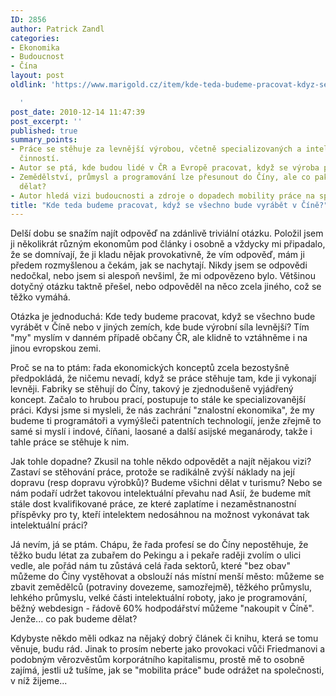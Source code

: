 ```yaml
---
ID: 2856
author: Patrick Zandl
categories:
- Ekonomika
- Budoucnost
- Čína
layout: post
oldlink: 'https://www.marigold.cz/item/kde-teda-budeme-pracovat-kdyz-se-vsechno-bude-vyrabet-v-cine

  '
post_date: 2010-12-14 11:47:39
post_excerpt: ''
published: true
summary_points:
- Práce se stěhuje za levnější výrobou, včetně specializovaných a intelektuálních
  činností.
- Autor se ptá, kde budou lidé v ČR a Evropě pracovat, když se výroba přesune do Číny.
- Zemědělství, průmysl a programování lze přesunout do Číny, ale co pak budou Evropané
  dělat?
- Autor hledá vizi budoucnosti a zdroje o dopadech mobility práce na společnost.
title: "Kde teda budeme pracovat, když se všechno bude vyrábět v Číně?"
---
```


Delší dobu se snažím najít odpověď na zdánlivě triviální otázku. Položil jsem ji několikrát různým ekonomům pod články i osobně a vždycky mi připadalo, že se domnívají, že ji kladu nějak provokativně, že vím odpověď, mám ji předem rozmyšlenou a čekám, jak se nachytají. Nikdy jsem se odpovědi nedočkal, nebo jsem si alespoň nevšiml, že mi odpovězeno bylo. Většinou dotyčný otázku taktně přešel, nebo odpověděl na něco zcela jiného, což se těžko vymáhá. 

Otázka je jednoduchá: Kde tedy budeme pracovat, když se všechno bude vyrábět v Číně nebo v jiných zemích, kde bude výrobní síla levnější? Tím "my" myslím v danném případě občany ČR, ale klidně to vztáhněme i na jinou evropskou zemi.

Proč se na to ptám: řada ekonomických konceptů zcela bezostyšně předpokládá, že ničemu nevadí, když se práce stěhuje tam, kde ji vykonají levněji. Fabriky se stěhují do Číny, takový je zjednodušeně vyjádřený koncept. Začalo to hrubou prací, postupuje to stále ke specializovanější práci. Kdysi jsme si mysleli, že nás zachrání "znalostní ekonomika", že my budeme ti programátoři a vymýšleči patentních technologií, jenže zřejmě to samé si myslí i indové, číňani, laosané a další asijské meganárody, takže i tahle práce se stěhuje k nim. 

Jak tohle dopadne? Zkusil na tohle někdo odpovědět a najít nějakou vizi? Zastaví se stěhování práce, protože se radikálně zvýší náklady na její dopravu (resp dopravu výrobků)? Budeme všichni dělat v turismu? Nebo se nám podaří udržet takovou intelektuální převahu nad Asií, že budeme mít stále dost kvalifikované práce, ze které zaplatíme i nezaměstnanostní příspěvky pro ty, kteří intelektem nedosáhnou na možnost vykonávat tak intelektuální práci? 

Já nevím, já se ptám. Chápu, že řada profesí se do Číny nepostěhuje, že těžko budu létat za zubařem do Pekingu a i pekaře raději zvolím o ulici vedle, ale pořád nám tu zůstává celá řada sektorů, které "bez obav" můžeme do Činy vystěhovat a obslouží nás místní menší město: můžeme se zbavit zemědělců (potraviny dovezeme, samozřejmě), těžkého průmyslu, lehkého průmyslu, velké části intelektuální roboty, jako je programování, běžný webdesign - řádově 60% hodpodářství můžeme "nakoupit v Číně". Jenže... co pak budeme dělat?

Kdybyste někdo měli odkaz na nějaký dobrý článek či knihu, která se tomu věnuje, budu rád. Jinak to prosím neberte jako provokaci vůči Friedmanovi a podobným věrozvěstům korporátního kapitalismu, prostě mě to osobně zajímá, jestli už tušíme, jak se "mobilita práce" bude odrážet na společnosti, v níž žijeme...